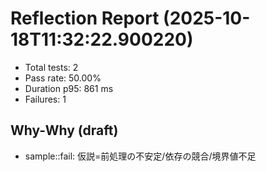 # Reflection Report (2025-10-18T11:32:22.900220)

- Total tests: 2
- Pass rate: 50.00%
- Duration p95: 861 ms
- Failures: 1

## Why-Why (draft)
- sample::fail: 仮説=前処理の不安定/依存の競合/境界値不足
